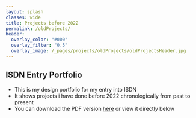 ```yaml
---
layout: splash
classes: wide
title: Projects before 2022
permalink: /oldProjects/
header:
  overlay_color: "#000"
  overlay_filter: "0.5"
  overlay_image: /_pages/projects/oldProjects/oldProjectsHeader.jpg
---
```

## ISDN Entry Portfolio
- This is my design portfolio for my entry into ISDN
- It shows projects i have done before 2022 chronologically from past to present
- You can download the PDF version [here](DTP_Doc_06.pdf) or view it directly below
<object data="/_pages/projects/oldProjects/DTP_Doc_06.pdf" width="1000" height="1000" type='application/pdf'></object>